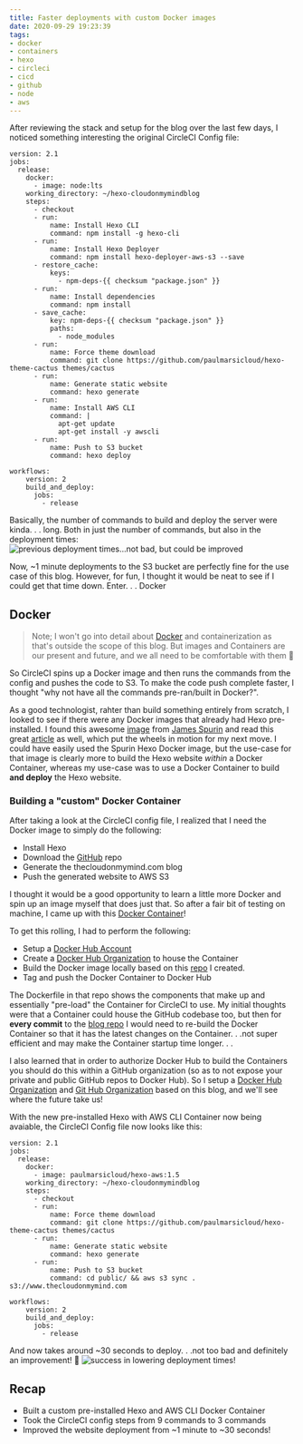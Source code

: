 ```yaml
---
title: Faster deployments with custom Docker images
date: 2020-09-29 19:23:39
tags: 
- docker
- containers
- hexo
- circleci
- cicd
- github
- node
- aws
---
```


After reviewing the stack and setup for the blog over the last few days, I noticed something interesting the original CircleCI Config file:
```
version: 2.1
jobs:
  release:
    docker:
      - image: node:lts
    working_directory: ~/hexo-cloudonmymindblog
    steps:
      - checkout
      - run:
          name: Install Hexo CLI
          command: npm install -g hexo-cli
      - run:
          name: Install Hexo Deployer
          command: npm install hexo-deployer-aws-s3 --save
      - restore_cache:
          keys:
            - npm-deps-{{ checksum "package.json" }}
      - run:
          name: Install dependencies
          command: npm install
      - save_cache:
          key: npm-deps-{{ checksum "package.json" }}
          paths:
            - node_modules
      - run:
          name: Force theme download
          command: git clone https://github.com/paulmarsicloud/hexo-theme-cactus themes/cactus
      - run:
          name: Generate static website
          command: hexo generate
      - run:
          name: Install AWS CLI
          command: |
            apt-get update
            apt-get install -y awscli
      - run:
          name: Push to S3 bucket
          command: hexo deploy

workflows:
    version: 2
    build_and_deploy:
      jobs:
        - release
```

Basically, the number of commands to build and deploy the server were kinda. . . long.  Both in just the number of commands, but also in the deployment times:
![previous deployment times...not bad, but could be improved](/images/1_min_deploys.png)

Now, ~1 minute deployments to the S3 bucket are perfectly fine for the use case of this blog.  However, for fun, I thought it would be neat to see if I could get that time down.  Enter. . . Docker

## Docker
> Note; I won't go into detail about [Docker](https://www.docker.com/) and containerization as that's outside the scope of this blog.  But images and Containers are our present and future, and we all need to be comfortable with them 🙂

So CircleCI spins up a Docker image and then runs the commands from the config and pushes the code to S3.  To make the code push complete faster, I thought "why not have all the commands pre-ran/built in Docker?".  

As a good technologist, rahter than build something entirely from scratch, I looked to see if there were any Docker images that already had Hexo pre-installed.  I found this awesome [image](https://hub.docker.com/r/spurin/hexo) from [James Spurin](https://github.com/spurin) and read this great [article](https://spurin.com/2020/01/04/Creating-a-Blog-Website-with-Docker-Hexo-Github-Free-Hosting-and-HTTPS/) as well, which put the wheels in motion for my next move.  I could have easily used the Spurin Hexo Docker image, but the use-case for that image is clearly more to build the Hexo website _within_ a Docker Container, whereas my use-case was to use a Docker Container to build **and deploy** the Hexo website.

### Building a "custom" Docker Container
After taking a look at the CircleCI config file, I realized that I need the Docker image to simply do the following:
* Install Hexo
* Download the [GitHub](https://github.com/paulmarsicloud/hexo-cloudonmymindblog) repo
* Generate the thecloudonmymind.com blog
* Push the generated website to AWS S3

I thought it would be a good opportunity to learn a little more Docker and spin up an image myself that does just that.  So after a fair bit of testing on machine, I came up with this [Docker Container](https://hub.docker.com/r/cloudonmymind/hexo-aws)!

To get this rolling, I had to perform the following:
* Setup a [Docker Hub Account](https://hub.docker.com/u/paulmarsicloud)
* Create a [Docker Hub Organization](https://hub.docker.com/r/cloudonmymind/) to house the Container
* Build the Docker image locally based on this [repo](https://github.com/cloudonmymind/docker-hexo-aws-base) I created.
* Tag and push the Docker Container to Docker Hub

The Dockerfile in that repo shows the components that make up and essentially "pre-load" the Container for CircleCI to use.  My initial thoughts were that a Container could house the GitHub codebase too, but then for **every commit** to the [blog repo](https://github.com/paulmarsicloud/hexo-cloudonmymindblog) I would need to re-build the Docker Container so that it has the latest changes on the Container. . .not super efficient and may make the Container startup time longer. . .

I also learned that in order to authorize Docker Hub to build the Containers you should do this within a GitHub organization (so as to not expose your private and public GitHub repos to Docker Hub).  So I setup a [Docker Hub Organization](https://hub.docker.com/r/cloudonmymind/) and [Git Hub Organization](https://github.com/cloudonmymind) based on this blog, and we'll see where the future take us!

With the new pre-installed Hexo with AWS CLI Container now being avaiable, the CircleCI Config file now looks like this:
```
version: 2.1
jobs:
  release:
    docker:
      - image: paulmarsicloud/hexo-aws:1.5
    working_directory: ~/hexo-cloudonmymindblog
    steps:
      - checkout
      - run:
          name: Force theme download
          command: git clone https://github.com/paulmarsicloud/hexo-theme-cactus themes/cactus
      - run:
          name: Generate static website
          command: hexo generate
      - run:
          name: Push to S3 bucket
          command: cd public/ && aws s3 sync . s3://www.thecloudonmymind.com

workflows:
    version: 2
    build_and_deploy:
      jobs:
        - release
```

And now takes around ~30 seconds to deploy. . .not too bad and definitely an improvement! 💪
![success in lowering deployment times!](/images/1_min_deploys.png)


## Recap
* Built a custom pre-installed Hexo and AWS CLI Docker Container
* Took the CircleCI config steps from 9 commands to 3 commands
* Improved the website deployment from ~1 minute to ~30 seconds!

